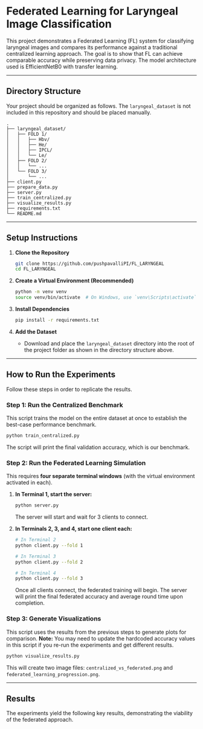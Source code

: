 # Federated Learning for Laryngeal Image Classification

This project demonstrates a Federated Learning (FL) system for classifying laryngeal images and compares its performance against a traditional centralized learning approach. The goal is to show that FL can achieve comparable accuracy while preserving data privacy. The model architecture used is EfficientNetB0 with transfer learning.

---

## Directory Structure

Your project should be organized as follows. The `laryngeal_dataset` is not included in this repository and should be placed manually.

```
.
├── laryngeal_dataset/
│   ├── FOLD 1/
│   │   ├── Hbv/
│   │   ├── He/
│   │   ├── IPCL/
│   │   └── Le/
│   ├── FOLD 2/
│   │   └── ...
│   └── FOLD 3/
│       └── ...
├── client.py
├── prepare_data.py
├── server.py
├── train_centralized.py
├── visualize_results.py
├── requirements.txt
└── README.md
```

---

## Setup Instructions

1.  **Clone the Repository**
    ```bash
    git clone https://github.com/pushpavalliPI/FL_LARYNGEAL
    cd FL_LARYNGEAL
    ```

2.  **Create a Virtual Environment (Recommended)**
    ```bash
    python -m venv venv
    source venv/bin/activate  # On Windows, use `venv\Scripts\activate`
    ```

3.  **Install Dependencies**
    ```bash
    pip install -r requirements.txt
    ```

4.  **Add the Dataset**
    - Download and place the `laryngeal_dataset` directory into the root of the project folder as shown in the directory structure above.

---

## How to Run the Experiments

Follow these steps in order to replicate the results.

### Step 1: Run the Centralized Benchmark

This script trains the model on the entire dataset at once to establish the best-case performance benchmark.

```bash
python train_centralized.py
```
The script will print the final validation accuracy, which is our benchmark.

### Step 2: Run the Federated Learning Simulation

This requires **four separate terminal windows** (with the virtual environment activated in each).

1.  **In Terminal 1, start the server:**
    ```bash
    python server.py
    ```
    The server will start and wait for 3 clients to connect.

2.  **In Terminals 2, 3, and 4, start one client each:**
    ```bash
    # In Terminal 2
    python client.py --fold 1

    # In Terminal 3
    python client.py --fold 2

    # In Terminal 4
    python client.py --fold 3
    ```
    Once all clients connect, the federated training will begin. The server will print the final federated accuracy and average round time upon completion.

### Step 3: Generate Visualizations

This script uses the results from the previous steps to generate plots for comparison. **Note:** You may need to update the hardcoded accuracy values in this script if you re-run the experiments and get different results.

```bash
python visualize_results.py
```
This will create two image files: `centralized_vs_federated.png` and `federated_learning_progression.png`.

---

## Results

The experiments yield the following key results, demonstrating the viability of the federated approach.

